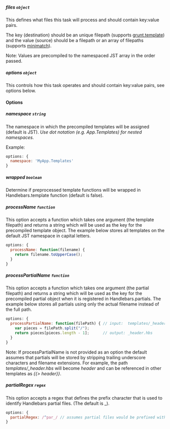 ##### files ```object```

This defines what files this task will process and should contain key:value pairs.

The key (destination) should be an unique filepath (supports [grunt.template](https://github.com/gruntjs/grunt/blob/master/docs/api_template.md)) and the value (source) should be a filepath or an array of filepaths (supports [minimatch](https://github.com/isaacs/minimatch)).

Note: Values are precompiled to the namespaced JST array in the order passed.

##### options ```object```

This controls how this task operates and should contain key:value pairs, see options below.

#### Options

##### namespace ```string```

The namespace in which the precompiled templates will be assigned (default is JST).  *Use dot notation (e.g. App.Templates) for nested namespaces.*

Example:
```js
options: {
  namespace: 'MyApp.Templates'
}
```

##### wrapped ```boolean```

Determine if preprocessed template functions will be wrapped in Handlebars.template function (default is false).

##### processName ```function```

This option accepts a function which takes one argument (the template filepath) and returns a string which will be used as the key for the precompiled template object.  The example below stores all templates on the default JST namespace in capital letters.

```js
options: {
  processName: function(filename) {
    return filename.toUpperCase();
  }
}
```

##### processPartialName ```function```

This option accepts a function which takes one argument (the partial filepath) and returns a string which will be used as the key for the precompiled partial object when it is registered in Handlebars.partials. The example below stores all partials using only the actual filename instead of the full path.

```js
options: {
  processPartialName: function(filePath) { // input:  templates/_header.hbs
    var pieces = filePath.split("/");
    return pieces[pieces.length - 1];      // output: _header.hbs
  }
}
````

Note: If processPartialName is not provided as an option the default assumes that partials will be stored by stripping trailing underscore characters and filename extensions. For example, the path *templates/_header.hbs* will become *header* and can be referenced in other templates as *{{> header}}*.

##### partialRegex ```regex```

This option accepts a regex that defines the prefix character that is used to identify Handlebars partial files. (The default is _).

``` javascript
options: {
  partialRegex: /^par_/ // assumes partial files would be prefixed with "par_" ie: "par_header.hbs"
}
```
